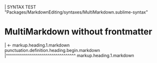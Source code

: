| SYNTAX TEST "Packages/MarkdownEditing/syntaxes/MultiMarkdown.sublime-syntax"

# MultiMarkdown without frontmatter
| <- markup.heading.1.markdown punctuation.definition.heading.begin.markdown
|^^^^^^^^^^^^^^^^^^^^^^^^^^^^^^^^^^^ markup.heading.1.markdown
